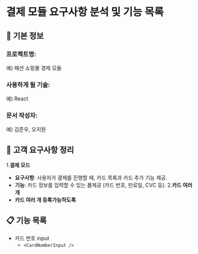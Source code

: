 # 결제 모듈 요구사항 분석 및 기능 목록

## 📌 기본 정보
### 프로젝트명: 
예) 패션 쇼핑몰 경제 모듈

### 사용하게 될 기술: 
예) React

### 문서 작성자: 
예) 김준우, 오지원

## 📝 고객 요구사항 정리

1.**결제 모드**
   - **요구사항**: 사용자가 결제를 진행할 때, 카드 목록과 카드 추가 기능 제공.
   - **기능**: 카드 정보를 입력할 수 있는 폼제공 (카드 번호, 만료일, CVC 등).
2.**카드 여러개**
   - **카드 여러 개 등록가능하도록**

## 📋 기능 목록
- 카드 번호 input
  - `<CardNumberInput />`
 
 


